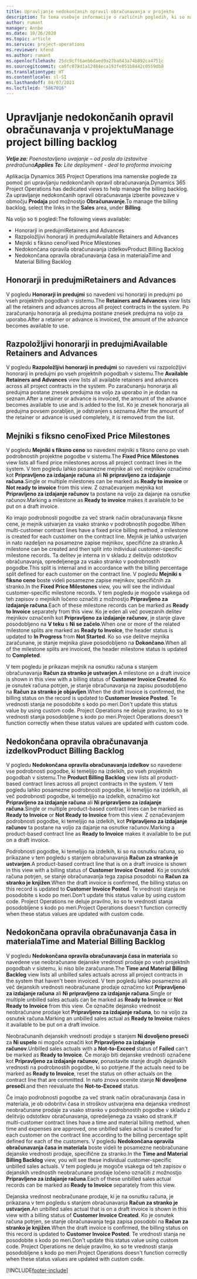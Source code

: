 ```yaml
---
title: Upravljanje nedokončanih opravil obračunavanja v projektu
description: Ta tema vsebuje informacije o različnih pogledih, ki so na voljo za upravljanje nedokončanih opravil obračunavanja na projektih.
author: rumant
manager: Annbe
ms.date: 10/26/2020
ms.topic: article
ms.service: project-operations
ms.reviewer: kfend
ms.author: rumant
ms.openlocfilehash: 25dc9cff6aeb6daed9a27ba843a74b892ca4751c
ms.sourcegitcommit: ca0fc078d1a12484eca193fe051b8442c0559db8
ms.translationtype: HT
ms.contentlocale: sl-SI
ms.lasthandoff: 04/07/2021
ms.locfileid: "5867016"
---
```

# <a name="manage-project-billing-backlog"></a><span data-ttu-id="c0b2b-103">Upravljanje nedokončanih opravil obračunavanja v projektu</span><span class="sxs-lookup"><span data-stu-id="c0b2b-103">Manage project billing backlog</span></span> 

<span data-ttu-id="c0b2b-104">_**Velja za:** Poenostavljeno uvajanje – od posla do izstavitve predračuna_</span><span class="sxs-lookup"><span data-stu-id="c0b2b-104">_**Applies To:** Lite deployment - deal to proforma invoicing_</span></span>

<span data-ttu-id="c0b2b-105">Aplikacija Dynamics 365 Project Operations ima namenske poglede za pomoč pri upravljanju nedokončanih opravil obračunavanja.</span><span class="sxs-lookup"><span data-stu-id="c0b2b-105">Dynamics 365 Project Operations has dedicated views to help manage the billing backlog.</span></span> <span data-ttu-id="c0b2b-106">Za upravljanje nedokončanih opravil obračunavanja izberite povezave v območju **Prodaja** pod možnostjo **Obračunavanje**.</span><span class="sxs-lookup"><span data-stu-id="c0b2b-106">To manage the billing backlog, select the links in the **Sales** area, under **Billing**.</span></span> 

<span data-ttu-id="c0b2b-107">Na voljo so ti pogledi:</span><span class="sxs-lookup"><span data-stu-id="c0b2b-107">The following views available:</span></span>

- <span data-ttu-id="c0b2b-108">Honorarji in predujmi</span><span class="sxs-lookup"><span data-stu-id="c0b2b-108">Retainers and Advances</span></span>
- <span data-ttu-id="c0b2b-109">Razpoložljivi honorarji in predujmi</span><span class="sxs-lookup"><span data-stu-id="c0b2b-109">Available Retainers and Advances</span></span>
- <span data-ttu-id="c0b2b-110">Mejniki s fiksno ceno</span><span class="sxs-lookup"><span data-stu-id="c0b2b-110">Fixed Price Milestones</span></span>
- <span data-ttu-id="c0b2b-111">Nedokončana opravila obračunavanja izdelkov</span><span class="sxs-lookup"><span data-stu-id="c0b2b-111">Product Billing Backlog</span></span>
- <span data-ttu-id="c0b2b-112">Nedokončana opravila obračunavanja časa in materiala</span><span class="sxs-lookup"><span data-stu-id="c0b2b-112">Time and Material Billing Backlog</span></span>

## <a name="retainers-and-advances"></a><span data-ttu-id="c0b2b-113">Honorarji in predujmi</span><span class="sxs-lookup"><span data-stu-id="c0b2b-113">Retainers and Advances</span></span>

<span data-ttu-id="c0b2b-114">V pogledu **Honorarji in predujmi** so navedeni vsi honorarji in predujmi po vseh projektnih pogodbah v sistemu.</span><span class="sxs-lookup"><span data-stu-id="c0b2b-114">The **Retainers and Advances** view lists all the retainers and advances across all project contracts in the system.</span></span> <span data-ttu-id="c0b2b-115">Po zaračunanju honorarja ali predujma postane znesek predujma na voljo za uporabo.</span><span class="sxs-lookup"><span data-stu-id="c0b2b-115">After a retainer or advance is invoiced, the amount of the advance becomes available to use.</span></span>

## <a name="available-retainers-and-advances"></a><span data-ttu-id="c0b2b-116">Razpoložljivi honorarji in predujmi</span><span class="sxs-lookup"><span data-stu-id="c0b2b-116">Available Retainers and Advances</span></span>

<span data-ttu-id="c0b2b-117">V pogledu **Razpoložljivi honorarji in predujmi** so navedeni vsi razpoložljivi honorarji in predujmi po vseh projektnih pogodbah v sistemu.</span><span class="sxs-lookup"><span data-stu-id="c0b2b-117">The **Available Retainers and Advances** view lists all available retainers and advances across all project contracts in the system.</span></span> <span data-ttu-id="c0b2b-118">Po zaračunanju honorarja ali predujma postane znesek predujma na voljo za uporabo in je dodan na seznam.</span><span class="sxs-lookup"><span data-stu-id="c0b2b-118">After a retainer or advance is invoiced, the amount of the advance becomes available to use and is added to the list.</span></span> <span data-ttu-id="c0b2b-119">Ko je znesek honorarja ali predujma povsem porabljen, je odstranjen s seznama.</span><span class="sxs-lookup"><span data-stu-id="c0b2b-119">After the amount of the retainer or advance is used completely, it is removed from the list.</span></span>

## <a name="fixed-price-milestones"></a><span data-ttu-id="c0b2b-120">Mejniki s fiksno ceno</span><span class="sxs-lookup"><span data-stu-id="c0b2b-120">Fixed Price Milestones</span></span>

<span data-ttu-id="c0b2b-121">V pogledu **Mejniki s fiksno ceno** so navedeni mejniki s fiksno ceno po vseh podrobnostih projektne pogodbe v sistemu.</span><span class="sxs-lookup"><span data-stu-id="c0b2b-121">The **Fixed Price Milestones** view lists all fixed price milestones across all project contract lines in the system.</span></span> <span data-ttu-id="c0b2b-122">V tem pogledu lahko posamezne mejnike ali več mejnikov označimo kot **Pripravljeno za izdajanje računa** ali **Ni pripravljeno za izdajanje računa**.</span><span class="sxs-lookup"><span data-stu-id="c0b2b-122">Single or multiple milestones can be marked as **Ready to invoice** or **Not ready to invoice** from this view.</span></span> <span data-ttu-id="c0b2b-123">Z označevanjem mejnika kot **Pripravljeno za izdajanje računov** ta postane na voljo za dajanje na osnutke računov.</span><span class="sxs-lookup"><span data-stu-id="c0b2b-123">Marking a milestone as **Ready to invoice** makes it available to be put on a draft invoice.</span></span>

<span data-ttu-id="c0b2b-124">Ko imajo podrobnosti pogodbe za več strank način obračunavanja fiksne cene, je mejnik ustvarjen za vsako stranko v podrobnostih pogodbe.</span><span class="sxs-lookup"><span data-stu-id="c0b2b-124">When multi-customer contract lines have a fixed price billing method, a milestone is created for each customer on the contract line.</span></span> <span data-ttu-id="c0b2b-125">Mejnik je lahko ustvarjen in nato razdeljen na posamezne zapise mejnikov, specifične za stranko.</span><span class="sxs-lookup"><span data-stu-id="c0b2b-125">A milestone can be created and then split into individual customer-specific milestone records.</span></span> <span data-ttu-id="c0b2b-126">Ta delitev je interna in v skladu z delitvijo odstotkov obračunavanja, opredeljenega za vsako stranko v podrobnostih pogodbe.</span><span class="sxs-lookup"><span data-stu-id="c0b2b-126">This split is internal and in accordance with the billing percentage split defined for each customer on the contract line.</span></span> <span data-ttu-id="c0b2b-127">V pogledu **Mejniki s fiksno ceno** boste videli posamezne zapise mejnikov, specifičnih za stranko.</span><span class="sxs-lookup"><span data-stu-id="c0b2b-127">In the **Fixed Price Milestones** view, you will see the individual customer-specific milestone records.</span></span> <span data-ttu-id="c0b2b-128">V tem pogledu je mogoče vsakega od teh zapisov o mejnikih ločeno označiti z možnostjo **Pripravljeno za izdajanje računa**.</span><span class="sxs-lookup"><span data-stu-id="c0b2b-128">Each of these milestone records can be marked as **Ready to Invoice** separately from this view.</span></span> <span data-ttu-id="c0b2b-129">Ko je eden ali več povezanih delitev mejnikov označenih kot **Pripravljeno za izdajanje računov**, je stanje glave posodobljeno na **V teku** s **Ni se začelo**.</span><span class="sxs-lookup"><span data-stu-id="c0b2b-129">When one or more of the related milestone splits are marked as **Ready to Invoice**, the header status is updated to **In Progress** from **Not Started**.</span></span> <span data-ttu-id="c0b2b-130">Ko so vse delitve mejnika zaračunane, je stanje mejnika glave posodobljeno na **Dokončano**.</span><span class="sxs-lookup"><span data-stu-id="c0b2b-130">When all of the milestone splits are invoiced, the header milestone status is updated to **Completed**.</span></span>

<span data-ttu-id="c0b2b-131">V tem pogledu je prikazan mejnik na osnutku računa s stanjem obračunavanja **Račun za stranko je ustvarjen**.</span><span class="sxs-lookup"><span data-stu-id="c0b2b-131">A milestone on a draft invoice is shown in this view with a billing status of **Customer Invoice Created**.</span></span> <span data-ttu-id="c0b2b-132">Ko je osnutek računa potrjen, je stanje obračunavanja na zapisu posodobljeno na **Račun za stranko je objavljen**.</span><span class="sxs-lookup"><span data-stu-id="c0b2b-132">When the draft invoice is confirmed, the billing status on the record is updated to **Customer Invoice Posted**.</span></span> <span data-ttu-id="c0b2b-133">Te vrednosti stanja ne posodobite s kodo po meri.</span><span class="sxs-lookup"><span data-stu-id="c0b2b-133">Don't update this status value by using custom code.</span></span> <span data-ttu-id="c0b2b-134">Project Operations ne deluje pravilno, ko so te vrednosti stanja posodobljene s kodo po meri.</span><span class="sxs-lookup"><span data-stu-id="c0b2b-134">Project Operations doesn't function correctly when these status values are updated with custom code.</span></span>

## <a name="product-billing-backlog"></a><span data-ttu-id="c0b2b-135">Nedokončana opravila obračunavanja izdelkov</span><span class="sxs-lookup"><span data-stu-id="c0b2b-135">Product Billing Backlog</span></span>

<span data-ttu-id="c0b2b-136">V pogledu **Nedokončana opravila obračunavanja izdelkov** so navedene vse podrobnosti pogodbe, ki temeljijo na izdelkih, po vseh projektnih pogodbah v sistemu.</span><span class="sxs-lookup"><span data-stu-id="c0b2b-136">The **Product Billing Backlog** view lists all product-based contract lines across all project contracts in the system.</span></span> <span data-ttu-id="c0b2b-137">V tem pogledu lahko posamezne podrobnosti pogodbe, ki temeljijo na izdelkih, ali več podrobnosti pogodbe, ki temeljijo na izdelkih, označimo kot **Pripravljeno za izdajanje računa** ali **Ni pripravljeno za izdajanje računa**.</span><span class="sxs-lookup"><span data-stu-id="c0b2b-137">Single or multiple product-based contract lines can be marked as **Ready to Invoice** or **Not Ready to Invoice** from this view.</span></span> <span data-ttu-id="c0b2b-138">Z označevanjem podrobnosti pogodbe, ki temeljijo na izdelkih, kot **Pripravljeno za izdajanje računov** ta postane na voljo za dajanje na osnutke računov.</span><span class="sxs-lookup"><span data-stu-id="c0b2b-138">Marking a product-based contract line as **Ready to Invoice** makes it available to be put on a draft invoice.</span></span>

<span data-ttu-id="c0b2b-139">Podrobnosti pogodbe, ki temeljijo na izdelkih, ki so na osnutku računa, so prikazane v tem pogledu s stanjem obračunavanja **Račun za stranko je ustvarjen**.</span><span class="sxs-lookup"><span data-stu-id="c0b2b-139">A product-based contract line that is on a draft invoice is shown in this view with a billing status of **Customer Invoice Created**.</span></span> <span data-ttu-id="c0b2b-140">Ko je osnutek računa potrjen, se stanje obračunavanja tega zapisa posodobi na **Račun za stranko je knjižen**.</span><span class="sxs-lookup"><span data-stu-id="c0b2b-140">When the draft invoice is confirmed, the billing status on this record is updated to **Customer Invoice Posted**.</span></span> <span data-ttu-id="c0b2b-141">Te vrednosti stanja ne posodobite s kodo po meri.</span><span class="sxs-lookup"><span data-stu-id="c0b2b-141">Don't update this status value by using custom code.</span></span> <span data-ttu-id="c0b2b-142">Project Operations ne deluje pravilno, ko so te vrednosti stanja posodobljene s kodo po meri.</span><span class="sxs-lookup"><span data-stu-id="c0b2b-142">Project Operations doesn't function correctly when these status values are updated with custom code.</span></span>

## <a name="time-and-material-billing-backlog"></a><span data-ttu-id="c0b2b-143">Nedokončana opravila obračunavanja časa in materiala</span><span class="sxs-lookup"><span data-stu-id="c0b2b-143">Time and Material Billing Backlog</span></span>

<span data-ttu-id="c0b2b-144">V pogledu **Nedokončana opravila obračunavanja časa in materiala** so navedene vse neobračunane dejanske vrednosti prodaje po vseh projektnih pogodbah v sistemu, ki niso bile zaračunane.</span><span class="sxs-lookup"><span data-stu-id="c0b2b-144">The **Time and Material Billing Backlog** view lists all unbilled sales actuals across all project contracts in the system that haven't been invoiced.</span></span> <span data-ttu-id="c0b2b-145">V tem pogledu lahko posamezno ali več dejanskih vrednosti neobračunane prodaje označimo kot **Pripravljeno za izdajanje računa** ali **Ni pripravljeno za izdajanje računa**.</span><span class="sxs-lookup"><span data-stu-id="c0b2b-145">Single or multiple unbilled sales actuals can be marked as **Ready to Invoice** or **Not Ready to Invoice** from this view.</span></span> <span data-ttu-id="c0b2b-146">Če označite dejansko vrednost neobračunane prodaje kot **Pripravljeno za izdajanje računa**, bo na voljo za osnutek računa.</span><span class="sxs-lookup"><span data-stu-id="c0b2b-146">Marking an unbilled sales actual as **Ready to Invoice** makes it available to be put on a draft invoice.</span></span>

<span data-ttu-id="c0b2b-147">Neobračunanih dejanskih vrednosti prodaje s stanjem **Ni dovoljeno preseči** za **Ni uspelo** ni mogoče označiti kot **Pripravljeno za izdajanje računov**.</span><span class="sxs-lookup"><span data-stu-id="c0b2b-147">Unbilled sales actuals with a **Not-to-Exceed** status of **Failed** can't be marked as **Ready to Invoice**.</span></span> <span data-ttu-id="c0b2b-148">Če morajo biti dejanske vrednosti označene kot **Pripravljeno za izdajanje računov**, ponastavite stanje drugih dejanskih vrednosti na podrobnostih pogodbe, ki so potrjene.</span><span class="sxs-lookup"><span data-stu-id="c0b2b-148">If the actuals need to be marked as **Ready to Invoice**, reset the status on other actuals on the contract line that are committed.</span></span> <span data-ttu-id="c0b2b-149">In nato znova ocenite stanje **Ni dovoljeno preseči**.</span><span class="sxs-lookup"><span data-stu-id="c0b2b-149">and then reevaluate the **Not-to-Exceed** status.</span></span>

<span data-ttu-id="c0b2b-150">Če imajo podrobnosti pogodbe za več strank način obračunavanja časa in materiala, je ob odobritvi časa in stroškov ustvarjena ena dejanska vrednost neobračunane prodaje za vsako stranko v podrobnostih pogodbe v skladu z delitvijo odstotkov obračunavanja, opredeljenega za vsako od strank.</span><span class="sxs-lookup"><span data-stu-id="c0b2b-150">If multi-customer contract lines have a time and material billing method, when time and expenses are approved, one unbilled sales actual is created for each customer on the contract line according to the billing percentage split defined for each of the customers.</span></span> <span data-ttu-id="c0b2b-151">V pogledu **Nedokončana opravila obračunavanja časa in materiala** boste videli te posamezne neobračunane dejanske vrednosti prodaje, specifične za stranko.</span><span class="sxs-lookup"><span data-stu-id="c0b2b-151">In the **Time and Material Billing Backlog** view, you will see these individual customer-specific unbilled sales actuals.</span></span> <span data-ttu-id="c0b2b-152">V tem pogledu je mogoče vsakega od teh zapisov o dejanskih vrednostih neobračunane prodaje ločeno označiti z možnostjo **Pripravljeno za izdajanje računa**.</span><span class="sxs-lookup"><span data-stu-id="c0b2b-152">Each of these unbilled sales actual records can be marked as **Ready to Invoice** separately from this view.</span></span>

<span data-ttu-id="c0b2b-153">Dejanska vrednost neobračunane prodaje, ki je na osnutku računa, je prikazana v tem pogledu s stanjem obračunavanja **Račun za stranko je ustvarjen**.</span><span class="sxs-lookup"><span data-stu-id="c0b2b-153">An unbilled sales actual that is on a draft invoice is shown in this view with a billing status of **Customer Invoice Created**.</span></span> <span data-ttu-id="c0b2b-154">Ko je osnutek računa potrjen, se stanje obračunavanja tega zapisa posodobi na **Račun za stranko je knjižen**.</span><span class="sxs-lookup"><span data-stu-id="c0b2b-154">When the draft invoice is confirmed, the billing status on this record is updated to **Customer Invoice Posted**.</span></span> <span data-ttu-id="c0b2b-155">Te vrednosti stanja ne posodobite s kodo po meri.</span><span class="sxs-lookup"><span data-stu-id="c0b2b-155">Don't update this status value using custom code.</span></span> <span data-ttu-id="c0b2b-156">Project Operations ne deluje pravilno, ko so te vrednosti stanja posodobljene s kodo po meri.</span><span class="sxs-lookup"><span data-stu-id="c0b2b-156">Project Operations doesn't function correctly when these status values are updated with custom code.</span></span>


[!INCLUDE[footer-include](../../includes/footer-banner.md)]
